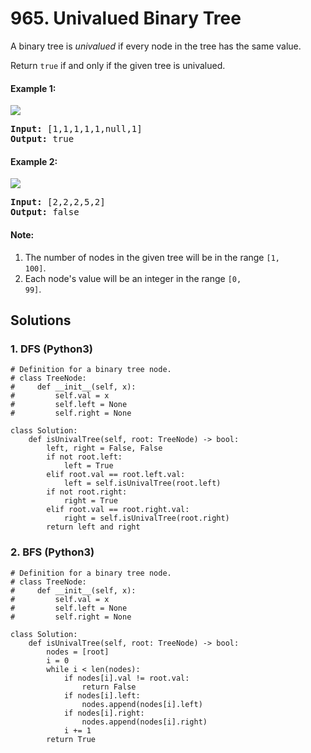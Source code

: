 # 965. Univalued Binary Tree
A binary tree is *univalued* if every node in the tree has the same value.

Return <code>true</code> if and only if the given tree is univalued.

#### Example 1:
![](https://assets.leetcode.com/uploads/2018/12/28/unival_bst_1.png)
<pre>
<strong>Input:</strong> [1,1,1,1,1,null,1]
<strong>Output:</strong> true
</pre>

#### Example 2:
![](https://assets.leetcode.com/uploads/2018/12/28/unival_bst_2.png)
<pre>
<strong>Input:</strong> [2,2,2,5,2]
<strong>Output:</strong> false
</pre>

#### Note:
1. The number of nodes in the given tree will be in the range <code>[1, 100]</code>.
2. Each node's value will be an integer in the range <code>[0, 99]</code>.

## Solutions

### 1. DFS (Python3)
```Python3
# Definition for a binary tree node.
# class TreeNode:
#     def __init__(self, x):
#         self.val = x
#         self.left = None
#         self.right = None

class Solution:
    def isUnivalTree(self, root: TreeNode) -> bool:
        left, right = False, False
        if not root.left:
            left = True
        elif root.val == root.left.val:
            left = self.isUnivalTree(root.left)
        if not root.right:
            right = True
        elif root.val == root.right.val:
            right = self.isUnivalTree(root.right)
        return left and right
```

### 2. BFS (Python3)
```Python3
# Definition for a binary tree node.
# class TreeNode:
#     def __init__(self, x):
#         self.val = x
#         self.left = None
#         self.right = None

class Solution:
    def isUnivalTree(self, root: TreeNode) -> bool:
        nodes = [root]
        i = 0
        while i < len(nodes):
            if nodes[i].val != root.val:
                return False
            if nodes[i].left:
                nodes.append(nodes[i].left)
            if nodes[i].right:
                nodes.append(nodes[i].right)
            i += 1
        return True
```
